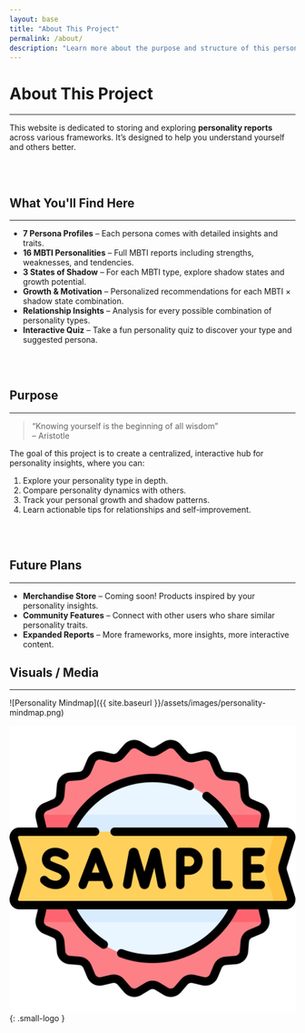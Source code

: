 ```yaml
---
layout: base
title: "About This Project"
permalink: /about/
description: "Learn more about the purpose and structure of this personality reports site."
---
```


# About This Project
---
This website is dedicated to storing and exploring **personality reports** across various frameworks. It’s designed to help you understand yourself and others better.

<br><br>
## What You'll Find Here
---
- **7 Persona Profiles** – Each persona comes with detailed insights and traits.
- **16 MBTI Personalities** – Full MBTI reports including strengths, weaknesses, and tendencies.
- **3 States of Shadow** – For each MBTI type, explore shadow states and growth potential.
- **Growth & Motivation** – Personalized recommendations for each MBTI × shadow state combination.
- **Relationship Insights** – Analysis for every possible combination of personality types.
- **Interactive Quiz** – Take a fun personality quiz to discover your type and suggested persona.

<br><br>
## Purpose
---
> “Knowing yourself is the beginning of all wisdom”  
> – Aristotle

The goal of this project is to create a centralized, interactive hub for personality insights, where you can:

1. Explore your personality type in depth.
2. Compare personality dynamics with others.
3. Track your personal growth and shadow patterns.
4. Learn actionable tips for relationships and self-improvement.

<br><br>
## Future Plans
---
- **Merchandise Store** – Coming soon! Products inspired by your personality insights.
- **Community Features** – Connect with other users who share similar personality traits.
- **Expanded Reports** – More frameworks, more insights, more interactive content.

## Visuals / Media
---
![Personality Mindmap]({{ site.baseurl }}/assets/images/personality-mindmap.png)

![Team Logo](../assets/images/logo.png){: .small-logo }

